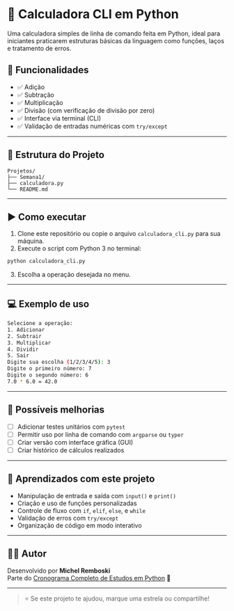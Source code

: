 # 🧮 Calculadora CLI em Python

Uma calculadora simples de linha de comando feita em Python, ideal para iniciantes praticarem estruturas básicas da linguagem como funções, laços e tratamento de erros.

## 📌 Funcionalidades

- ✅ Adição
- ✅ Subtração
- ✅ Multiplicação
- ✅ Divisão (com verificação de divisão por zero)
- ✅ Interface via terminal (CLI)
- ✅ Validação de entradas numéricas com `try/except`

---

## 📂 Estrutura do Projeto

```
Projetos/
├── Semana1/
├── calculadora.py
└── README.md
```

---

## ▶️ Como executar

1. Clone este repositório ou copie o arquivo `calculadora_cli.py` para sua máquina.
2. Execute o script com Python 3 no terminal:

```bash
python calculadora_cli.py
```

3. Escolha a operação desejada no menu.

---

## 💻 Exemplo de uso

```bash
Selecione a operação:
1. Adicionar
2. Subtrair
3. Multiplicar
4. Dividir
5. Sair
Digite sua escolha (1/2/3/4/5): 3
Digite o primeiro número: 7
Digite o segundo número: 6
7.0 * 6.0 = 42.0
```

---


## 🧪 Possíveis melhorias

- [ ] Adicionar testes unitários com `pytest`
- [ ] Permitir uso por linha de comando com `argparse` ou `typer`
- [ ] Criar versão com interface gráfica (GUI)
- [ ] Criar histórico de cálculos realizados

---

## 🧠 Aprendizados com este projeto

- Manipulação de entrada e saída com `input()` e `print()`
- Criação e uso de funções personalizadas
- Controle de fluxo com `if`, `elif`, `else`, e `while`
- Validação de erros com `try/except`
- Organização de código em modo interativo

---

## 👨‍💻 Autor

Desenvolvido por **Michel Remboski**  
Parte do [Cronograma Completo de Estudos em Python](https://github.com/mremboski/estudos-python/) 🚀

---

> ⭐️ Se este projeto te ajudou, marque uma estrela ou compartilhe!